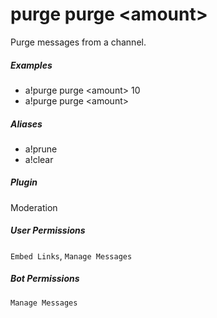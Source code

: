 # purge purge &lt;amount&gt;

Purge messages from a channel.
			

##### Examples

* a!purge purge &lt;amount&gt; 10
* a!purge purge &lt;amount&gt; 


##### Aliases

* a!prune
* a!clear


##### Plugin
Moderation


##### User Permissions
`Embed Links`, `Manage Messages`


##### Bot Permissions
`Manage Messages`